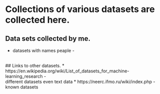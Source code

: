 # Collections of various datasets are collected here.

## Data sets collected by me.
* datasets with names peaple - <br>
<br>
## Links to other datasets.
* https://en.wikipedia.org/wiki/List_of_datasets_for_machine-learning_research - <br>
different datasets even text data
  * https://neerc.ifmo.ru/wiki/index.php - known datasets
  